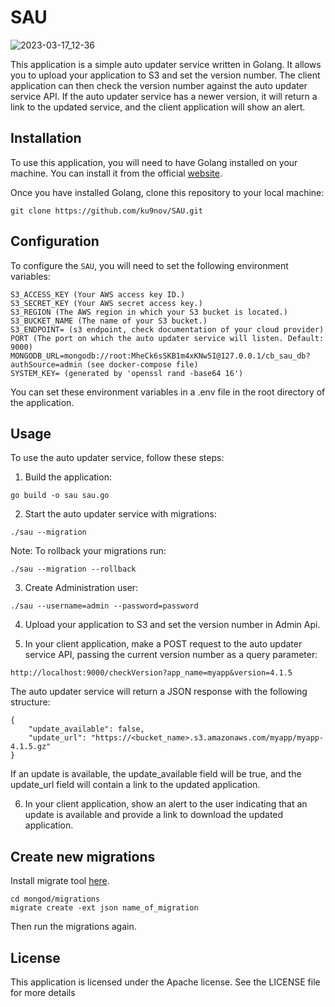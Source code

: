 # SAU

![2023-03-17_12-36](https://user-images.githubusercontent.com/69673517/225881501-b8aab72a-31e7-45ec-9340-4cca2a7893e9.png)


This application is a simple auto updater service written in Golang. It allows you to upload your application to S3 and set the version number. The client application can then check the version number against the auto updater service API. If the auto updater service has a newer version, it will return a link to the updated service, and the client application will show an alert.

## Installation

To use this application, you will need to have Golang installed on your machine. You can install it from the official [website](https://golang.org/doc/install).

Once you have installed Golang, clone this repository to your local machine:

```
git clone https://github.com/ku9nov/SAU.git
```

## Configuration
To configure the `SAU`, you will need to set the following environment variables:
```
S3_ACCESS_KEY (Your AWS access key ID.)
S3_SECRET_KEY (Your AWS secret access key.)
S3_REGION (The AWS region in which your S3 bucket is located.)
S3_BUCKET_NAME (The name of your S3 bucket.)
S3_ENDPOINT= (s3 endpoint, check documentation of your cloud provider)
PORT (The port on which the auto updater service will listen. Default: 9000)
MONGODB_URL=mongodb://root:MheCk6sSKB1m4xKNw5I@127.0.0.1/cb_sau_db?authSource=admin (see docker-compose file)
SYSTEM_KEY= (generated by 'openssl rand -base64 16')
```

You can set these environment variables in a .env file in the root directory of the application. 

## Usage
To use the auto updater service, follow these steps:
1. Build the application:
```
go build -o sau sau.go
```

2. Start the auto updater service with migrations:
```
./sau --migration
```
Note: To rollback your migrations run:
```
./sau --migration --rollback
```
3. Create Administration user:
```
./sau --username=admin --password=password
```

4. Upload your application to S3 and set the version number in Admin Api.

5. In your client application, make a POST request to the auto updater service API, passing the current version number as a query parameter:
```
http://localhost:9000/checkVersion?app_name=myapp&version=4.1.5
```

The auto updater service will return a JSON response with the following structure:

```
{
    "update_available": false,
    "update_url": "https://<bucket_name>.s3.amazonaws.com/myapp/myapp-4.1.5.gz"
}
```

If an update is available, the update_available field will be true, and the update_url field will contain a link to the updated application.

6. In your client application, show an alert to the user indicating that an update is available and provide a link to download the updated application.

## Create new migrations
Install migrate tool [here](https://github.com/golang-migrate/migrate/blob/master/cmd/migrate/README.md).
```
cd mongod/migrations
migrate create -ext json name_of_migration
```
Then run the migrations again.
## License
This application is licensed under the Apache license. See the LICENSE file for more details
